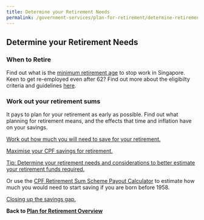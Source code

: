 ```yaml
---
title: Determine your Retirement Needs
permalink: /government-services/plan-for-retirement/determine-retirement-needs/
---
```


## Determine your Retirement Needs

### When to Retire

Find out what is the <a href="https://www.mom.gov.sg/employment-practices/retirement" target="_blank">minimum retirement age</a> to stop work in Singapore. 
Keen to get re-employed even after 62? Find out more about the eligibilty criteria and guidelines [here](https://www.mom.gov.sg/employment-practices/re-employment#eligibility).


### Work out your retirement sums

It pays to plan for your retirement as early as possible. Find out what planning for retirement means, and the effects that time and inflation have on your savings.

<a href="https://www.cpf.gov.sg/eSvc/Web/Schemes/RetirementCalculator/RetirementNeeds" target="_blank">Work out how much you will need to save for your retirement.</a>

<a href="https://www.moneysense.gov.sg/articles/2018/10/managing-cpf-for-your-retirement" target="_blank">Maximise your CPF savings for retirement.</a>

<a href="https://www.moneysense.gov.sg/articles/2018/10/determine-your-retirement-needs" target="_blank">Tip: Determine your retirement needs and considerations to better estimate your retirement funds required.</a>

Or use the <a href="https://www.cpf.gov.sg/eSvc/Web/Schemes/RetirementSumSchemePayoutCalculator/RetirementSumSchemePayoutCalculator" target="_blank">CPF Retirement Sum Scheme Payout Calculator</a> to estimate how much you would need to start saving if you are born before 1958.

<a href="https://www.moneysense.gov.sg/starter-packs/get-started-with-investing" target="_blank">Closing up the savings gap.</a>

**Back to [Plan for Retirement Overview](/government-services/plan-for-retirement/overview/)**

